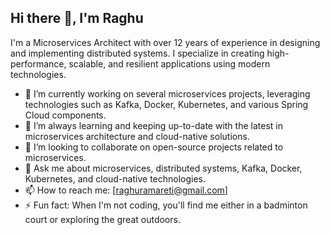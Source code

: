 ## Hi there 👋, I'm Raghu
I'm a Microservices Architect with over 12 years of experience in designing and implementing distributed systems. I specialize in creating high-performance, scalable, and resilient applications using modern technologies.
- 🔭 I’m currently working on several microservices projects, leveraging technologies such as Kafka, Docker, Kubernetes, and various Spring Cloud components.
- 🌱 I’m always learning and keeping up-to-date with the latest in microservices architecture and cloud-native solutions.
- 👯 I’m looking to collaborate on open-source projects related to microservices.
- 💬 Ask me about microservices, distributed systems, Kafka, Docker, Kubernetes, and cloud-native technologies.
- 📫 How to reach me: [raghuramareti@gmail.com]
- ⚡ Fun fact: When I'm not coding, you'll find me either in a badminton court or exploring the great outdoors.
